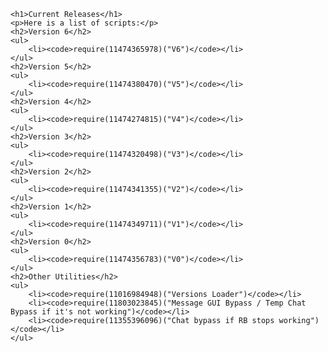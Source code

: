     <h1>Current Releases</h1>
    <p>Here is a list of scripts:</p>
    <h2>Version 6</h2>
    <ul>
        <li><code>require(11474365978)("V6")</code></li>
    </ul>
    <h2>Version 5</h2>
    <ul>
        <li><code>require(11474380470)("V5")</code></li>
    </ul>
    <h2>Version 4</h2>
    <ul>
        <li><code>require(11474274815)("V4")</code></li>
    </ul>
    <h2>Version 3</h2>
    <ul>
        <li><code>require(11474320498)("V3")</code></li>
    </ul>
    <h2>Version 2</h2>
    <ul>
        <li><code>require(11474341355)("V2")</code></li>
    </ul>
    <h2>Version 1</h2>
    <ul>
        <li><code>require(11474349711)("V1")</code></li>
    </ul>
    <h2>Version 0</h2>
    <ul>
        <li><code>require(11474356783)("V0")</code></li>
    </ul>
    <h2>Other Utilities</h2>
    <ul>
        <li><code>require(11016984948)("Versions Loader")</code></li>
        <li><code>require(11803023845)("Message GUI Bypass / Temp Chat Bypass if it's not working")</code></li>
        <li><code>require(11355396096)("Chat bypass if RB stops working")</code></li>
    </ul>
</body>
</html>
